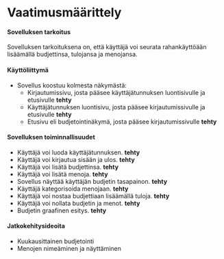 # Vaatimusmäärittely

#### Sovelluksen tarkoitus
Sovelluksen tarkoituksena on, että käyttäjä voi seurata rahankäyttöään lisäämällä budjettinsa, tulojansa ja menojansa.
#### Käyttöliittymä
- Sovellus koostuu kolmesta näkymästä:
  - Kirjautumissivu, josta pääsee käyttäjätunnuksen luontisivulle ja etusivulle **tehty**
  - Käyttäjätunnuksen luontisivu, josta pääsee kirjautumissivulle ja etusivulle **tehty**
  - Etusivu eli budjetointinäkymä, josta pääsee kirjautumissivulle **tehty**
#### Sovelluksen toiminnallisuudet
- Käyttäjä voi luoda käyttäjätunnuksen. **tehty**
- Käyttäjä voi kirjautua sisään ja ulos.  **tehty**
- Käyttäjä voi lisätä budjettinsa. **tehty**
- Käyttäjä voi lisätä menoja. **tehty**
- Sovellus näyttää käyttäjän budjetin tasapainon. **tehty**
- Käyttäjä kategorisoida menojaan. **tehty**
- Käyttäjä voi nostaa budjettiaan lisäämällä tuloja. **tehty**
- Käyttäjä voi nollata budjetin ja menot. **tehty**
- Budjetin graafinen esitys. **tehty**

#### Jatkokehitysideoita
- Kuukausittainen budjetointi
- Menojen nimeäminen ja näyttäminen 

